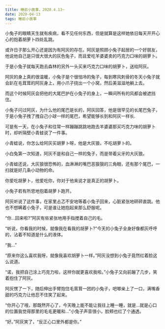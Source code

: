 ```yaml
---
title: 睡前小故事，2020.4.13~
date: 2020-04-13
tags: 睡前小故事
---
```


小兔子的眼睛天生就有疾病，看不见任何东西，但是就算是这样她依旧每天开开心心的抱着胡萝卜四处乱跳。

或许日子那么开心还是因为有阿灰的存在。阿灰是照顾小兔子起居的一个好朋友，他说他自己是只很大很大的灰色兔子，而且爱吃羊婆婆卖的巧克力口味的胡萝卜。

于是小兔子就每天跑去森林的另外一头买来巧克力口味的胡萝卜，送给阿灰。<!-- more -->

阿灰的身上真的很温暖，小兔子是个很怕冷的兔子，每到寒风刺骨的冬天小兔子就会趴在毛茸茸的阿灰身上，用小爪子挠出一个小窝，然后美滋滋地躺上去。

而这个时候阿灰会把他的大尾巴护在小兔子的身上，一瞬间所有的风都会被遮挡住。

小兔子问过阿灰，为什么他的尾巴是长的，阿灰回答，他是很罕见的长尾巴兔子，于是小兔子拽了拽自己小球一样的尾巴，希望能够长到和阿灰一样长.

可是有一天，在小兔子和往常一样蹦蹦跳跳地跑去羊婆婆那买巧克力味的胡萝卜时，却听隔壁小青蛙说了一件事。

小青蛙说，你怎么给阿灰买胡萝卜呀，他是大灰狼，不吃胡萝卜的。

小白兔第一次知道，阿灰不是和自己一样的兔子，而是带着尖牙的大灰狼。

小青蛙还说，大灰狼很恐怖的，血淋淋的嘴巴恶狠狠的三角眼，还有那个尾巴，一扫就是好几条小动物的命。

你爱吃胡萝卜，他爱吃你，你对于他来说才是真正的胡萝卜。

小兔子若有所思地抱着胡萝卜跑开。

阿灰听说了这件事，在家里忐忑不安地等着小兔子回来，心脏紧张地砰砰直跳。他也不想瞒着小兔子，可是谁让她抱起来那么舒服呢。

“你...回来啦?”阿灰有些紧张地用手指搅着自己的毛。

“听说，你看我的时候，就像我在看我的胡萝卜?”今天的小兔子全身好像都灰呼呼的，沾着不知道是什么的液体。

“我...”

“原来你这么喜欢我呀，就像我喜欢胡萝卜一样。”阿灰没想到小兔子竟然红着脸这么说道。

“诺，我把自己涂上巧克力啦，这样你就更喜欢我啦。”小兔子又向前蹦了几步，笑着抱住了阿灰。

阿灰愣了一下，随后伸出手臂抱住毛茸茸一团的小兔子，吧唧亲上了一口，满嘴香甜的巧克力让他忍不住笑了起来。

“你开心了哦，那既然开心了，今天晚上能不能让我往上睡一睡，就是...就是心口的位置我觉得那里的毛毛更暖和...”小兔子声音很小，脸颊也红了个通透。

“好。”阿灰笑了，“反正心口里外都是你。”